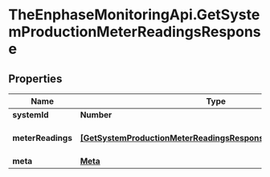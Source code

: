 # TheEnphaseMonitoringApi.GetSystemProductionMeterReadingsResponse

## Properties

Name | Type | Description | Notes
------------ | ------------- | ------------- | -------------
**systemId** | **Number** | System ID. | [optional] 
**meterReadings** | [**[GetSystemProductionMeterReadingsResponseMeterReadingsInner]**](GetSystemProductionMeterReadingsResponseMeterReadingsInner.md) | Production meter readings. | [optional] 
**meta** | [**Meta**](Meta.md) |  | [optional] 


